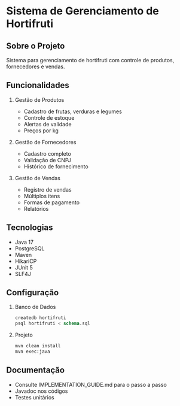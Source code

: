 # Sistema de Gerenciamento de Hortifruti

## Sobre o Projeto
Sistema para gerenciamento de hortifruti com controle de produtos, fornecedores e vendas.

## Funcionalidades
1. Gestão de Produtos
   - Cadastro de frutas, verduras e legumes
   - Controle de estoque
   - Alertas de validade
   - Preços por kg

2. Gestão de Fornecedores
   - Cadastro completo
   - Validação de CNPJ
   - Histórico de fornecimento

3. Gestão de Vendas
   - Registro de vendas
   - Múltiplos itens
   - Formas de pagamento
   - Relatórios

## Tecnologias
- Java 17
- PostgreSQL
- Maven
- HikariCP
- JUnit 5
- SLF4J

## Configuração
1. Banco de Dados
   ```sql
   createdb hortifruti
   psql hortifruti < schema.sql
   ```

2. Projeto
   ```bash
   mvn clean install
   mvn exec:java
   ```

## Documentação
- Consulte IMPLEMENTATION_GUIDE.md para o passo a passo
- Javadoc nos códigos
- Testes unitários